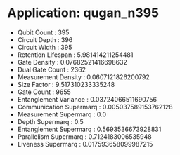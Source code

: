 # Application: qugan_n395
- Qubit Count : 395
- Circuit Depth : 396
- Circuit Width : 395
- Retention Lifespan : 5.981414211254481
- Gate Density : 0.07682521416698632
- Dual Gate Count : 2362
- Measurement Density : 0.0607121826200792
- Size Factor : 9.517310233335248
- Gate Count : 9655
- Entanglement Variance : 0.03724066511690756
- Communication Supermarq : 0.005037589153762128
- Measurement Supermarq : 0.0
- Depth Supermarq : 0.5
- Entanglement Supermarq : 0.5693536673928831
- Parallelism Supermarq : 0.7124183006535948
- Liveness Supermarq : 0.017593658099987215
